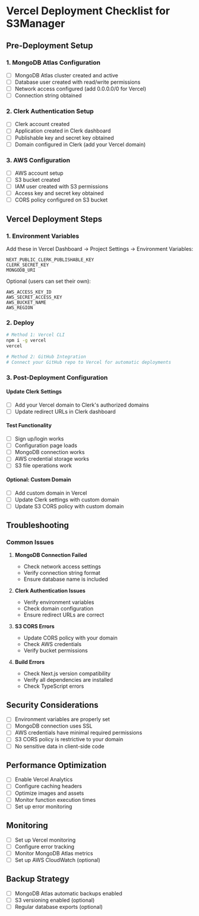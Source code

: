 # Vercel Deployment Checklist for S3Manager

## Pre-Deployment Setup

### 1. MongoDB Atlas Configuration
- [ ] MongoDB Atlas cluster created and active
- [ ] Database user created with read/write permissions
- [ ] Network access configured (add 0.0.0.0/0 for Vercel)
- [ ] Connection string obtained

### 2. Clerk Authentication Setup
- [ ] Clerk account created
- [ ] Application created in Clerk dashboard
- [ ] Publishable key and secret key obtained
- [ ] Domain configured in Clerk (add your Vercel domain)

### 3. AWS Configuration
- [ ] AWS account setup
- [ ] S3 bucket created
- [ ] IAM user created with S3 permissions
- [ ] Access key and secret key obtained
- [ ] CORS policy configured on S3 bucket

## Vercel Deployment Steps

### 1. Environment Variables
Add these in Vercel Dashboard → Project Settings → Environment Variables:

```
NEXT_PUBLIC_CLERK_PUBLISHABLE_KEY
CLERK_SECRET_KEY
MONGODB_URI
```

Optional (users can set their own):
```
AWS_ACCESS_KEY_ID
AWS_SECRET_ACCESS_KEY
AWS_BUCKET_NAME
AWS_REGION
```

### 2. Deploy
```bash
# Method 1: Vercel CLI
npm i -g vercel
vercel

# Method 2: GitHub Integration
# Connect your GitHub repo to Vercel for automatic deployments
```

### 3. Post-Deployment Configuration

#### Update Clerk Settings
- [ ] Add your Vercel domain to Clerk's authorized domains
- [ ] Update redirect URLs in Clerk dashboard

#### Test Functionality
- [ ] Sign up/login works
- [ ] Configuration page loads
- [ ] MongoDB connection works
- [ ] AWS credential storage works
- [ ] S3 file operations work

#### Optional: Custom Domain
- [ ] Add custom domain in Vercel
- [ ] Update Clerk settings with custom domain
- [ ] Update S3 CORS policy with custom domain

## Troubleshooting

### Common Issues

1. **MongoDB Connection Failed**
   - Check network access settings
   - Verify connection string format
   - Ensure database name is included

2. **Clerk Authentication Issues**
   - Verify environment variables
   - Check domain configuration
   - Ensure redirect URLs are correct

3. **S3 CORS Errors**
   - Update CORS policy with your domain
   - Check AWS credentials
   - Verify bucket permissions

4. **Build Errors**
   - Check Next.js version compatibility
   - Verify all dependencies are installed
   - Check TypeScript errors

## Security Considerations

- [ ] Environment variables are properly set
- [ ] MongoDB connection uses SSL
- [ ] AWS credentials have minimal required permissions
- [ ] S3 CORS policy is restrictive to your domain
- [ ] No sensitive data in client-side code

## Performance Optimization

- [ ] Enable Vercel Analytics
- [ ] Configure caching headers
- [ ] Optimize images and assets
- [ ] Monitor function execution times
- [ ] Set up error monitoring

## Monitoring

- [ ] Set up Vercel monitoring
- [ ] Configure error tracking
- [ ] Monitor MongoDB Atlas metrics
- [ ] Set up AWS CloudWatch (optional)

## Backup Strategy

- [ ] MongoDB Atlas automatic backups enabled
- [ ] S3 versioning enabled (optional)
- [ ] Regular database exports (optional)
